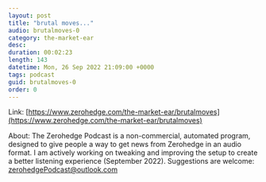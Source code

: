 ```yaml
---
layout: post
title: "brutal moves..."
audio: brutalmoves-0
category: the-market-ear
desc: 
duration: 00:02:23
length: 143
datetime: Mon, 26 Sep 2022 21:09:00 +0000
tags: podcast
guid: brutalmoves-0
order: 0
---
```



Link: [https://www.zerohedge.com/the-market-ear/brutalmoves](https://www.zerohedge.com/the-market-ear/brutalmoves)

About: The Zerohedge Podcast is a non-commercial, automated program, designed to give people a way to get news from Zerohedge in an audio format.  I am actively working on tweaking and improving the setup to create a better listening experience (September 2022).  Suggestions are welcome: [zerohedgePodcast@outlook.com](mailto:zerohedgePodcast@outlook.com)